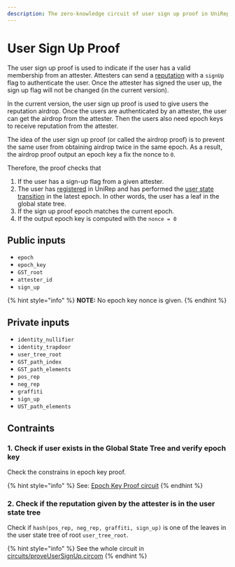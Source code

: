 ```yaml
---
description: The zero-knowledge circuit of user sign up proof in UniRep
---
```


# User Sign Up Proof

The user sign up proof is used to indicate if the user has a valid membership from an attester. Attesters can send a [reputation](../protocol/glossary/reputation.md) with a `signUp` flag to authenticate the user. Once the attester has signed the user up, the sign up flag will not be changed (in the current version).

In the current version, the user sign up proof is used to give users the reputation airdrop. Once the users are authenticated by an attester, the user can get the airdrop from the attester. Then the users also need epoch keys to receive reputation from the attester.

The idea of the user sign up proof (or called the airdrop proof) is to prevent the same user from obtaining airdrop twice in the same epoch. As a result, the airdrop proof output an epoch key a fix the nonce to `0`.

Therefore, the proof checks that

1. If the user has a sign-up flag from a given attester.
2. The user has [registered](https://unirep.gitbook.io/unirep/protocol/glossary/users-and-attesters#user) in UniRep and has performed the [user state transition](../protocol/glossary/user-state-transition.md) in the latest epoch. In other words, the user has a leaf in the global state tree.
3. If the sign up proof epoch matches the current epoch.
4. If the output epoch key is computed with the `nonce = 0`

## Public inputs

* `epoch`
* `epoch_key`
* `GST_root`
* `attester_id`
* `sign_up`

{% hint style="info" %}
**NOTE:** No epoch key nonce is given.
{% endhint %}

## Private inputs

* `identity_nullifier`
* `identity_trapdoor`
* `user_tree_root`
* `GST_path_index`
* `GST_path_elements`
* `pos_rep`
* `neg_rep`
* `graffiti`
* `sign_up`
* `UST_path_elements`

## Contraints

### 1. Check if user exists in the Global State Tree and verify epoch key

Check the constrains in epoch key proof.

{% hint style="info" %}
See: [Epoch Key Proof circuit](epoch-key-proof.md)
{% endhint %}

### 2. Check if the reputation given by the attester is in the user state tree

Check if `hash(pos_rep, neg_rep, graffiti, sign_up)` is one of the leaves in the user state tree of root `user_tree_root`.

{% hint style="info" %}
See the whole circuit in [circuits/proveUserSignUp.circom](https://github.com/Unirep/Unirep/blob/main/packages/circuits/circuits/proveUserSignUp.circom)
{% endhint %}
